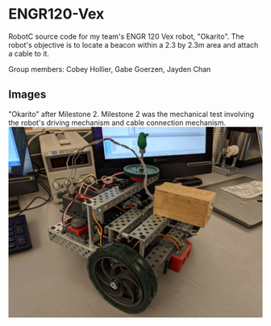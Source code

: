 # ENGR120-Vex

RobotC source code for my team's ENGR 120 Vex robot, "Okarito". The robot's objective is to locate a beacon within a 2.3 by 2.3m area and attach a cable to it. 

Group members: Cobey Hollier, Gabe Goerzen, Jayden Chan

## Images

"Okarito" after Milestone 2. Milestone 2 was the mechanical test involving the robot's driving mechanism and cable connection mechanism.
![alt-text](/img/M2.jpg "Okarito")
